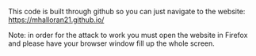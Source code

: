 This code is built through github so you can just navigate to the website:
https://mhalloran21.github.io/

Note: in order for the attack to work you must open the website in
Firefox and please have your browser window fill up the whole screen.
